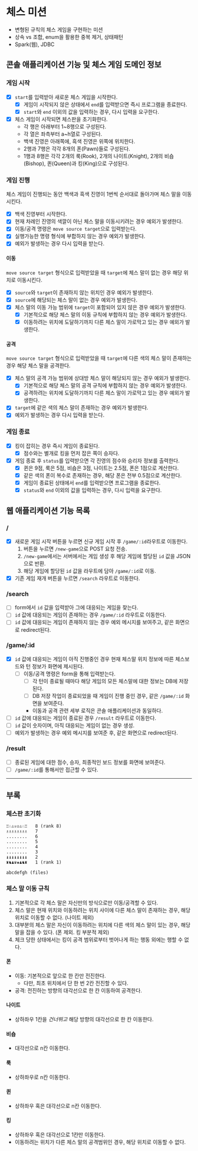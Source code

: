 # 체스 미션

- 변형된 규칙의 체스 게임을 구현하는 미션
- 상속 vs 조합, enum을 활용한 중복 제거, 상태패턴
- Spark(웹), JDBC

## 콘솔 애플리케이션 기능 및 체스 게임 도메인 정보

### 게임 시작

- [x] `start`를 입력받아 새로운 체스 게임을 시작한다.
    - [x] 게임이 시작되지 않은 상태에서 `end`를 입력받으면 즉시 프로그램을 종료한다.
    - [x] `start`와 `end` 이외의 값을 입력하는 경우, 다시 입력을 요구한다.

- [x] 체스 게임이 시작되면 체스판을 초기화한다.
    - 각 행은 아래부터 1~8행으로 구성된다.
    - 각 열은 좌측부터 a~h열로 구성된다.
    - 백색 진영은 아래쪽에, 흑색 진영은 위쪽에 위치한다.
    - 2행과 7행은 각각 8개의 폰(Pawn)들로 구성된다.
    - 1행과 8행은 각각 2개의 룩(Rook), 2개의 나이트(Knight), 2개의 비숍(Bishop), 퀸(Queen)과 킹(King)으로 구성된다.

### 게임 진행

체스 게임이 진행되는 동안 백색과 흑색 진영이 1번씩 순서대로 돌아가며 체스 말을 이동시킨다.

- [x] 백색 진영부터 시작한다.
- [x] 현재 차례인 진영의 색깔이 아닌 체스 말을 이동시키려는 경우 예외가 발생한다.
- [x] 이동/공격 명령은 `move source target`으로 입력받는다.
- [x] 실행가능한 명령 형식에 부합하지 않는 경우 예외가 발생한다.
- [x] 예외가 발생하는 경우 다시 입력을 받는다.

#### 이동

`move source target` 형식으로 입력받았을 때 `target`에 체스 말이 없는 경우 해당 위치로 이동시킨다.

- [x] `source`와 `target`이 존재하지 않는 위치인 경우 예외가 발생한다.
- [x] `source`에 해당되는 체스 말이 없는 경우 예외가 발생한다.
- [x] 체스 말의 이동 가능 범위에 `target`이 포함되어 있지 않은 경우 예외가 발생한다.
    - [x] 기본적으로 해당 체스 말의 이동 규칙에 부합하지 않는 경우 예외가 발생한다.
    - [x] 이동하려는 위치에 도달하기까지 다른 체스 말이 가로막고 있는 경우 예외가 발생한다.

#### 공격

`move source target` 형식으로 입력받았을 때 `target`에 다른 색의 체스 말이 존재하는 경우 해당 체스 말을 공격한다.

- [x] 체스 말의 공격 가능 범위에 상대방 체스 말이 해당되지 않는 경우 예외가 발생한다.
    - [x] 기본적으로 해당 체스 말의 공격 규칙에 부합하지 않는 경우 예외가 발생한다.
    - [x] 공격하려는 위치에 도달하기까지 다른 체스 말이 가로막고 있는 경우 예외가 발생한다.
- [x] `target`에 같은 색의 체스 말이 존재하는 경우 예외가 발생한다.
- [x] 예외가 발생하는 경우 다시 입력을 받는다.

### 게임 종료

- [x] 킹이 잡히는 경우 즉시 게임이 종료된다.
    - [x] 점수와는 별개로 킹을 먼저 잡은 쪽이 승자다.

- [x] 게임 종료 후 `status`를 입력받으면 각 진영의 점수와 승리자 정보를 출력한다.
    - [x] 퀸은 9점, 룩은 5점, 비숍은 3점, 나이트는 2.5점, 폰은 1점으로 계산한다.
    - [x] 같은 색의 폰이 복수로 존재하는 경우, 해당 폰은 전부 0.5점으로 계산한다.
    - [x] 게임이 종료된 상태에서 `end`를 입력받으면 프로그램을 종료한다.
    - [x] `status`와 `end` 이외의 값을 입력하는 경우, 다시 입력을 요구한다.

## 웹 애플리케이션 기능 목록

### /

- [x] 새로운 게임 시작 버튼을 누르면 신규 게임 시작 후 `/game/:id`라우트로 이동한다.
    1. 버튼을 누르면 `/new-game`으로 POST 요청 전송.
    2. `/new-game`에서는 서버에서는 게임 생성 후 해당 게임에 할당된 `id` 값을 JSON으로 반환.
    3. 해당 게임에 할당된 `id` 값을 라우트에 담아 `/game/:id`로 이동.
- [x] 기존 게임 재개 버튼을 누르면 `/search` 라우트로 이동한다.

### /search

- [ ] form에서 `id` 값을 입력받아 그에 대응되는 게임을 찾는다.
- [ ] `id` 값에 대응되는 게임이 존재하는 경우 `/game/:id` 라우트로 이동한다.
- [ ] `id` 값에 대응되는 게임이 존재하지 않는 경우 예외 메시지를 보여주고, 같은 화면으로 redirect된다.

### /game/:id

- [x] `id` 값에 대응되는 게임이 아직 진행중인 경우 현재 체스말 위치 정보에 따른 체스보드와 턴 정보가 화면에 제시된다.
  - [ ] 이동/공격 명령은 form을 통해 입력받는다.
      - [ ] 각 턴이 종료될 때마다 해당 게임의 모든 체스말에 대한 정보는 DB에 저장된다.
      - [ ] DB 저장 작업이 종료되었을 때 게임이 진행 중인 경우, 같은 `/game/:id` 화면을 보여준다.
      - 이동과 공격 관련 세부 로직은 콘솔 애플리케이션과 동일하다.
- [ ] `id` 값에 대응되는 게임이 종료된 경우 `/result` 라우트로 이동한다.
- [ ] `id` 값이 숫자이며, 아직 대응되는 게임이 없는 경우 생성.
- [ ] 예외가 발생하는 경우 예외 메시지를 보여준 후, 같은 화면으로 redirect된다.

### /result

- [ ] 종료된 게임에 대한 점수, 승자, 최종적인 보드 정보를 화면에 보여준다.
- [ ] `/game/:id`를 통해서만 접근할 수 있다.

---

## 부록

### 체스판 초기화

```
♖♘♙♕♔♙♘♖   8 (rank 8)
♗♗♗♗♗♗♗♗   7
........   6
........   5
........   4
........   3
♝♝♝♝♝♝♝♝   2
♜♞♟♛♚♟♞♜   1 (rank 1)

abcdefgh (files)
```

### 체스 말 이동 규칙

1. 기본적으로 각 체스 말은 자신만의 방식으로만 이동/공격할 수 있다.
2. 체스 말은 현재 위치와 이동하려는 위치 사이에 다른 체스 말이 존재하는 경우, 해당 위치로 이동할 수 없다. (나이트 제외)
3. 대부분의 체스 말은 자신이 이동하려는 위치에 다른 색의 체스 말이 있는 경우, 해당 말을 잡을 수 있다. (폰 제외. 킹 부분적 제외)
4. 체크 당한 상태에서는 킹이 공격 범위로부터 벗어나게 하는 행동 외에는 행할 수 없다.

#### 폰

- 이동: 기본적으로 앞으로 한 칸만 전진한다.
    - 다만, 최초 위치에서 단 한 번 2칸 전진할 수 있다.
- 공격: 전진하는 방향의 대각선으로 한 칸 이동하여 공격한다.

#### 나이트

- 상하좌우 1칸을 *건너뛰고* 해당 방향의 대각선으로 한 칸 이동한다.

#### 비숍

- 대각선으로 n칸 이동한다.

#### 룩

- 상하좌우로 n칸 이동한다.

#### 퀸

- 상하좌우 혹은 대각선으로 n칸 이동한다.

#### 킹

- 상하좌우 혹은 대각선으로 1칸만 이동한다.
- 이동하려는 위치가 다른 체스 말의 공격범위인 경우, 해당 위치로 이동할 수 없다.
